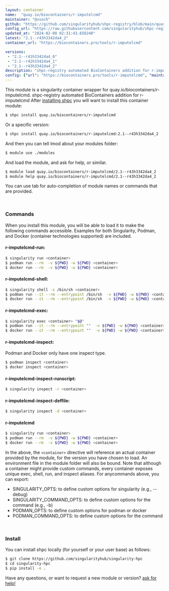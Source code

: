 ```yaml
---
layout: container
name:  "quay.io/biocontainers/r-imputelcmd"
maintainer: "@vsoch"
github: "https://github.com/singularityhub/shpc-registry/blob/main/quay.io/biocontainers/r-imputelcmd/container.yaml"
config_url: "https://raw.githubusercontent.com/singularityhub/shpc-registry/main/quay.io/biocontainers/r-imputelcmd/container.yaml"
updated_at: "2024-02-08 02:31:43.658240"
latest: "2.1--r43h3342da4_2"
container_url: "https://biocontainers.pro/tools/r-imputelcmd"

versions:
 - "2.1--r41h3342da4_0"
 - "2.1--r42h3342da4_1"
 - "2.1--r43h3342da4_2"
description: "shpc-registry automated BioContainers addition for r-imputelcmd"
config: {"url": "https://biocontainers.pro/tools/r-imputelcmd", "maintainer": "@vsoch", "description": "shpc-registry automated BioContainers addition for r-imputelcmd", "latest": {"2.1--r43h3342da4_2": "sha256:664a4ce121cd696f5e2f62fbf186d60e44df0bea1c3652ffcd3f03eb9806fa71"}, "tags": {"2.1--r41h3342da4_0": "sha256:8e72a79befe6e598ed2abed2cd14e03175864f4ae580a4aeaf3769be7fe61694", "2.1--r42h3342da4_1": "sha256:3758488584b4da3f9758658e47852c231aa2c2e9a0745c6b0fc0796876bb1c31", "2.1--r43h3342da4_2": "sha256:664a4ce121cd696f5e2f62fbf186d60e44df0bea1c3652ffcd3f03eb9806fa71"}, "docker": "quay.io/biocontainers/r-imputelcmd"}
---
```


This module is a singularity container wrapper for quay.io/biocontainers/r-imputelcmd.
shpc-registry automated BioContainers addition for r-imputelcmd
After [installing shpc](#install) you will want to install this container module:


```bash
$ shpc install quay.io/biocontainers/r-imputelcmd
```

Or a specific version:

```bash
$ shpc install quay.io/biocontainers/r-imputelcmd:2.1--r43h3342da4_2
```

And then you can tell lmod about your modules folder:

```bash
$ module use ./modules
```

And load the module, and ask for help, or similar.

```bash
$ module load quay.io/biocontainers/r-imputelcmd/2.1--r43h3342da4_2
$ module help quay.io/biocontainers/r-imputelcmd/2.1--r43h3342da4_2
```

You can use tab for auto-completion of module names or commands that are provided.

<br>

### Commands

When you install this module, you will be able to load it to make the following commands accessible.
Examples for both Singularity, Podman, and Docker (container technologies supported) are included.

#### r-imputelcmd-run:

```bash
$ singularity run <container>
$ podman run --rm  -v ${PWD} -w ${PWD} <container>
$ docker run --rm  -v ${PWD} -w ${PWD} <container>
```

#### r-imputelcmd-shell:

```bash
$ singularity shell -s /bin/sh <container>
$ podman run --it --rm --entrypoint /bin/sh  -v ${PWD} -w ${PWD} <container>
$ docker run --it --rm --entrypoint /bin/sh  -v ${PWD} -w ${PWD} <container>
```

#### r-imputelcmd-exec:

```bash
$ singularity exec <container> "$@"
$ podman run --it --rm --entrypoint ""  -v ${PWD} -w ${PWD} <container> "$@"
$ docker run --it --rm --entrypoint ""  -v ${PWD} -w ${PWD} <container> "$@"
```

#### r-imputelcmd-inspect:

Podman and Docker only have one inspect type.

```bash
$ podman inspect <container>
$ docker inspect <container>
```

#### r-imputelcmd-inspect-runscript:

```bash
$ singularity inspect -r <container>
```

#### r-imputelcmd-inspect-deffile:

```bash
$ singularity inspect -d <container>
```



#### r-imputelcmd

```bash
$ singularity run <container>
$ podman run --rm  -v ${PWD} -w ${PWD} <container>
$ docker run --rm  -v ${PWD} -w ${PWD} <container>
```


In the above, the `<container>` directive will reference an actual container provided
by the module, for the version you have chosen to load. An environment file in the
module folder will also be bound. Note that although a container
might provide custom commands, every container exposes unique exec, shell, run, and
inspect aliases. For anycommands above, you can export:

 - SINGULARITY_OPTS: to define custom options for singularity (e.g., --debug)
 - SINGULARITY_COMMAND_OPTS: to define custom options for the command (e.g., -b)
 - PODMAN_OPTS: to define custom options for podman or docker
 - PODMAN_COMMAND_OPTS: to define custom options for the command

<br>

### Install

You can install shpc locally (for yourself or your user base) as follows:

```bash
$ git clone https://github.com/singularityhub/singularity-hpc
$ cd singularity-hpc
$ pip install -e .
```

Have any questions, or want to request a new module or version? [ask for help!](https://github.com/singularityhub/singularity-hpc/issues)